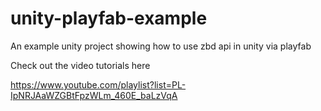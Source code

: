 # unity-playfab-example

An example unity project showing how to use zbd api in unity via playfab

Check out the video tutorials here

https://www.youtube.com/playlist?list=PL-IpNRJAaWZGBtFpzWLm_460E_baLzVqA